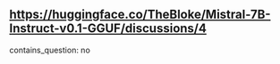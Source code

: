 ## https://huggingface.co/TheBloke/Mistral-7B-Instruct-v0.1-GGUF/discussions/4

contains_question: no